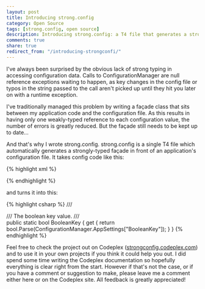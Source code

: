 ```yaml
---
layout: post
title: Introducing strong.config
category: Open Source
tags: [strong.config, open source]
description: Introducing strong.config: a T4 file that generates a strongly-typed façade for accessing configuration variables.
comments: true
share: true
redirect_from: "/introducing-strongconfi/"
---
```

I've always been surprised by the obvious lack of strong typing in accessing configuration data. Calls to ConfigurationManager are null reference exceptions waiting to happen, as key changes in the config file or typos in the string passed to the call aren't picked up until they hit you later on with a runtime exception.

I've traditionally managed this problem by writing a façade class that sits between my application code and the configuration file. As this results in having only one weakly-typed reference to each configuration value, the number of errors is greatly reduced. But the façade still needs to be kept up to date...

And that's why I wrote strong.config. strong.config is a single T4 file which automatically generates a strongly-typed façade in front of an application's configuration file. It takes config code like this:

{% highlight xml %}
<!-- The boolean key value. -->
<add key="BooleanKey" value="true"/>
{% endhighlight %}

and turns it into this:

{% highlight csharp %}
/// <summary>
/// The boolean key value.
/// </summary>
public static bool BooleanKey
{
    get { return bool.Parse(ConfigurationManager.AppSettings["BooleanKey"]); }
}
{% endhighlight %}

Feel free to check the project out on Codeplex ([strongconfig.codeplex.com](https://strongconfig.codeplex.com/)) and to use it in your own projects if you think it could help you out. I did spend some time writing the Codeplex documentation so hopefully everything is clear right from the start. However if that's not the case, or if you have a comment or suggestion to make, please leave me a comment either here or on the Codeplex site. All feedback is greatly appreciated!

